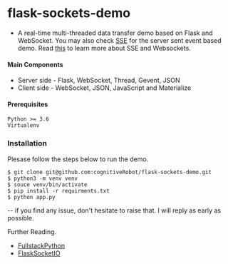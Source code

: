 # flask-sockets-demo

* A real-time multi-threaded data transfer demo based on Flask and WebSocket. You may also check [SSE](https://github.com/cognitiveRobot/flask-sse-thread-demo) for the server sent event based demo.
Read [this](https://www.smashingmagazine.com/2018/02/sse-websockets-data-flow-http2/) to learn more about SSE and Websockets.  


#### Main Components
* Server side - Flask, WebSocket, Thread, Gevent, JSON
* Client side - WebSocket, JSON, JavaScript and Materialize

#### Prerequisites
```
Python >= 3.6
Virtualenv
```

### Installation
Plesase follow the steps below to run the demo.

```
$ git clone git@github.com:cognitiveRobot/flask-sockets-demo.git
$ python3 -m venv venv
$ souce venv/bin/activate
$ pip install -r requirments.txt
$ python app.py
```

-- if you find any issue, don't hesitate to raise that. I will reply as early as possible.

Further Reading.
* [FullstackPython](https://www.fullstackpython.com/websockets.html) 
* [FlaskSocketIO](https://flask-socketio.readthedocs.io/en/latest/) 

